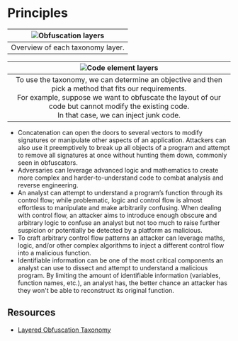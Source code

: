 # Principles

| ![Obfuscation layers](/_static/images/obfuscation-layers.png) |
|:--:|
| Overview of each taxonomy layer. |

| ![Code element layers](/_static/images/code-element-layer.png) |
|:--:|
| To use the taxonomy, we can determine an objective and then pick a method that fits our requirements. <br>For example, suppose we want to obfuscate the layout of our code but cannot modify the existing code. <br>In that case, we can inject junk code. |

* Concatenation can open the doors to several vectors to modify signatures or manipulate other aspects of an 
application. Attackers can also use it preemptively to break up all objects of a program and attempt to remove all 
signatures at once without hunting them down, commonly seen in obfuscators.
* Adversaries can leverage advanced logic and mathematics to create more complex and harder-to-understand code to 
combat analysis and reverse engineering.
* An analyst can attempt to understand a program’s function through its control flow; while problematic, logic and 
control flow is almost effortless to manipulate and make arbitrarily confusing. When dealing with control flow, an 
attacker aims to introduce enough obscure and arbitrary logic to confuse an analyst but not too much to raise 
further suspicion or potentially be detected by a platform as malicious.
* To craft arbitrary control flow patterns an attacker can leverage maths, logic, and/or other complex algorithms 
to inject a different control flow into a malicious function.
* Identifiable information can be one of the most critical components an analyst can use to dissect and attempt 
to understand a malicious program. By limiting the amount of identifiable information (variables, function names, 
etc.), an analyst has, the better chance an attacker has they won't be able to reconstruct its original function.

## Resources

* [Layered Obfuscation Taxonomy](https://cybersecurity.springeropen.com/articles/10.1186/s42400-020-00049-3)